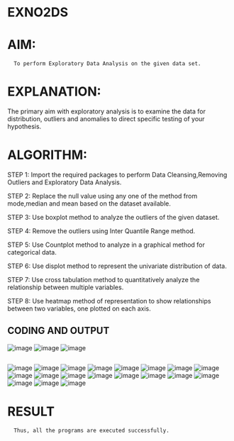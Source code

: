 # EXNO2DS
# AIM:
      To perform Exploratory Data Analysis on the given data set.
      
# EXPLANATION:
  The primary aim with exploratory analysis is to examine the data for distribution, outliers and anomalies to direct specific testing of your hypothesis.
  
# ALGORITHM:
STEP 1: Import the required packages to perform Data Cleansing,Removing Outliers and Exploratory Data Analysis.

STEP 2: Replace the null value using any one of the method from mode,median and mean based on the dataset available.

STEP 3: Use boxplot method to analyze the outliers of the given dataset.

STEP 4: Remove the outliers using Inter Quantile Range method.

STEP 5: Use Countplot method to analyze in a graphical method for categorical data.

STEP 6: Use displot method to represent the univariate distribution of data.

STEP 7: Use cross tabulation method to quantitatively analyze the relationship between multiple variables.

STEP 8: Use heatmap method of representation to show relationships between two variables, one plotted on each axis.

## CODING AND OUTPUT
![image](https://github.com/Karthi051/EXNO2DS/assets/148327224/bfb1c67f-df7d-4ba4-a02f-1d5fd4e02a07)
![image](https://github.com/Karthi051/EXNO2DS/assets/148327224/b7788489-108b-43c2-b853-6bec1cdb00d2)
![image](https://github.com/Karthi051/EXNO2DS/assets/148327224/6f63a9aa-5965-4e1e-bf60-3c0430dd7bfc)
```
```
![image](https://github.com/Karthi051/EXNO2DS/assets/148327224/a1d273fc-d6ca-4672-826c-6a6207c9ce3f)
![image](https://github.com/Karthi051/EXNO2DS/assets/148327224/47f71b94-bbed-4de6-b861-cb1af4d69b39)
![image](https://github.com/Karthi051/EXNO2DS/assets/148327224/3393ea87-e1df-449c-8441-01912cd71d16)
![image](https://github.com/Karthi051/EXNO2DS/assets/148327224/b2d7c235-3e2a-4eb7-81a9-a2f6905b6860)
![image](https://github.com/Karthi051/EXNO2DS/assets/148327224/776bd4ff-efb1-4a93-9990-7e9c4275c4c3)
![image](https://github.com/Karthi051/EXNO2DS/assets/148327224/f24133ce-9780-44e6-948c-84811d0cad1d)
![image](https://github.com/Karthi051/EXNO2DS/assets/148327224/344928dd-2fe9-405a-9c08-0c686e8b0411)
![image](https://github.com/Karthi051/EXNO2DS/assets/148327224/8ad5a7af-d133-4cf5-9906-5ddae1397dc3)
![image](https://github.com/Karthi051/EXNO2DS/assets/148327224/2afb741c-90a4-461c-a908-7643e3815cfb)
![image](https://github.com/Karthi051/EXNO2DS/assets/148327224/ba00d3f9-e5a4-46a5-81eb-d29f56186abe)
![image](https://github.com/Karthi051/EXNO2DS/assets/148327224/e96f5986-db9b-42b8-b605-5cfee8a9e9d6)
![image](https://github.com/Karthi051/EXNO2DS/assets/148327224/b709e006-4ecc-4624-92d4-e690677065f0)
![image](https://github.com/Karthi051/EXNO2DS/assets/148327224/08b1616d-0aca-4e07-a5b7-e89285560bb3)
![image](https://github.com/Karthi051/EXNO2DS/assets/148327224/6ee1d194-4511-4b64-ba89-4d0db6230c64)
![image](https://github.com/Karthi051/EXNO2DS/assets/148327224/78199f08-9a0c-4960-ab12-8dd23cb08297)
![image](https://github.com/Karthi051/EXNO2DS/assets/148327224/bcff13a0-60e4-4f65-a7bb-fbd6f6e1d3e7)
![image](https://github.com/Karthi051/EXNO2DS/assets/148327224/6926d046-1f43-40a1-8d73-922cd65b4b64)
![image](https://github.com/Karthi051/EXNO2DS/assets/148327224/512d1823-71a5-49e7-bdd0-b78adb54e761)
![image](https://github.com/Karthi051/EXNO2DS/assets/148327224/d26d6d3a-c178-4f76-9663-617537e4ced3)























# RESULT
      Thus, all the programs are executed successfully.
